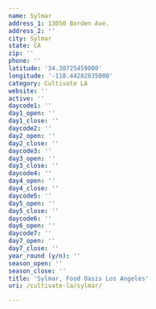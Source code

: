 ```yaml
---
name: Sylmar
address_1: 13050 Borden Ave.
address_2: ''
city: Sylmar
state: CA
zip: ''
phone: ''
latitude: '34.30725459000'
longitude: '-118.44282835000'
category: Cultivate LA
website: ''
active: ''
daycode1: ''
day1_open: ''
day1_close: ''
daycode2: ''
day2_open: ''
day2_close: ''
daycode3: ''
day3_open: ''
day3_close: ''
daycode4: ''
day4_open: ''
day4_close: ''
daycode5: ''
day5_open: ''
day5_close: ''
daycode6: ''
day6_open: ''
daycode7: ''
day7_open: ''
day7_close: ''
year_round (y/n): ''
season_open: ''
season_close: ''
title: 'Sylmar, Food Oasis Los Angeles'
uri: /cultivate-la/sylmar/

---
```


